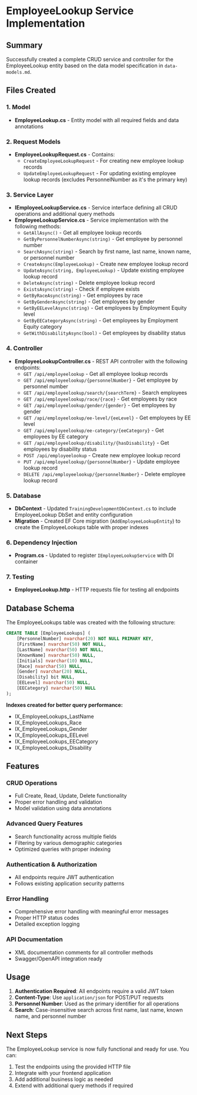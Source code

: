 # EmployeeLookup Service Implementation

## Summary

Successfully created a complete CRUD service and controller for the EmployeeLookup entity based on the data model specification in `data-models.md`.

## Files Created

### 1. Model

- **EmployeeLookup.cs** - Entity model with all required fields and data annotations

### 2. Request Models

- **EmployeeLookupRequest.cs** - Contains:
  - `CreateEmployeeLookupRequest` - For creating new employee lookup records
  - `UpdateEmployeeLookupRequest` - For updating existing employee lookup records (excludes PersonnelNumber as it's the primary key)

### 3. Service Layer

- **IEmployeeLookupService.cs** - Service interface defining all CRUD operations and additional query methods
- **EmployeeLookupService.cs** - Service implementation with the following methods:
  - `GetAllAsync()` - Get all employee lookup records
  - `GetByPersonnelNumberAsync(string)` - Get employee by personnel number
  - `SearchAsync(string)` - Search by first name, last name, known name, or personnel number
  - `CreateAsync(EmployeeLookup)` - Create new employee lookup record
  - `UpdateAsync(string, EmployeeLookup)` - Update existing employee lookup record
  - `DeleteAsync(string)` - Delete employee lookup record
  - `ExistsAsync(string)` - Check if employee exists
  - `GetByRaceAsync(string)` - Get employees by race
  - `GetByGenderAsync(string)` - Get employees by gender
  - `GetByEELevelAsync(string)` - Get employees by Employment Equity level
  - `GetByEECategoryAsync(string)` - Get employees by Employment Equity category
  - `GetWithDisabilityAsync(bool)` - Get employees by disability status

### 4. Controller

- **EmployeeLookupController.cs** - REST API controller with the following endpoints:
  - `GET /api/employeelookup` - Get all employee lookup records
  - `GET /api/employeelookup/{personnelNumber}` - Get employee by personnel number
  - `GET /api/employeelookup/search/{searchTerm}` - Search employees
  - `GET /api/employeelookup/race/{race}` - Get employees by race
  - `GET /api/employeelookup/gender/{gender}` - Get employees by gender
  - `GET /api/employeelookup/ee-level/{eeLevel}` - Get employees by EE level
  - `GET /api/employeelookup/ee-category/{eeCategory}` - Get employees by EE category
  - `GET /api/employeelookup/disability/{hasDisability}` - Get employees by disability status
  - `POST /api/employeelookup` - Create new employee lookup record
  - `PUT /api/employeelookup/{personnelNumber}` - Update employee lookup record
  - `DELETE /api/employeelookup/{personnelNumber}` - Delete employee lookup record

### 5. Database

- **DbContext** - Updated `TrainingDevelopmentDbContext.cs` to include EmployeeLookup DbSet and entity configuration
- **Migration** - Created EF Core migration (`AddEmployeeLookupEntity`) to create the EmployeeLookups table with proper indexes

### 6. Dependency Injection

- **Program.cs** - Updated to register `IEmployeeLookupService` with DI container

### 7. Testing

- **EmployeeLookup.http** - HTTP requests file for testing all endpoints

## Database Schema

The EmployeeLookups table was created with the following structure:

```sql
CREATE TABLE [EmployeeLookups] (
    [PersonnelNumber] nvarchar(20) NOT NULL PRIMARY KEY,
    [FirstName] nvarchar(50) NOT NULL,
    [LastName] nvarchar(50) NOT NULL,
    [KnownName] nvarchar(50) NULL,
    [Initials] nvarchar(10) NULL,
    [Race] nvarchar(50) NULL,
    [Gender] nvarchar(20) NULL,
    [Disability] bit NULL,
    [EELevel] nvarchar(50) NULL,
    [EECategory] nvarchar(50) NULL
);
```

**Indexes created for better query performance:**

- IX_EmployeeLookups_LastName
- IX_EmployeeLookups_Race
- IX_EmployeeLookups_Gender
- IX_EmployeeLookups_EELevel
- IX_EmployeeLookups_EECategory
- IX_EmployeeLookups_Disability

## Features

### CRUD Operations

- Full Create, Read, Update, Delete functionality
- Proper error handling and validation
- Model validation using data annotations

### Advanced Query Features

- Search functionality across multiple fields
- Filtering by various demographic categories
- Optimized queries with proper indexing

### Authentication & Authorization

- All endpoints require JWT authentication
- Follows existing application security patterns

### Error Handling

- Comprehensive error handling with meaningful error messages
- Proper HTTP status codes
- Detailed exception logging

### API Documentation

- XML documentation comments for all controller methods
- Swagger/OpenAPI integration ready

## Usage

1. **Authentication Required**: All endpoints require a valid JWT token
2. **Content-Type**: Use `application/json` for POST/PUT requests
3. **Personnel Number**: Used as the primary identifier for all operations
4. **Search**: Case-insensitive search across first name, last name, known name, and personnel number

## Next Steps

The EmployeeLookup service is now fully functional and ready for use. You can:

1. Test the endpoints using the provided HTTP file
2. Integrate with your frontend application
3. Add additional business logic as needed
4. Extend with additional query methods if required
